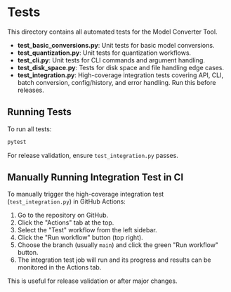 # Tests

This directory contains all automated tests for the Model Converter Tool.

- **test_basic_conversions.py**: Unit tests for basic model conversions.
- **test_quantization.py**: Unit tests for quantization workflows.
- **test_cli.py**: Unit tests for CLI commands and argument handling.
- **test_disk_space.py**: Tests for disk space and file handling edge cases.
- **test_integration.py**: High-coverage integration tests covering API, CLI, batch conversion, config/history, and error handling. Run this before releases.

## Running Tests

To run all tests:
```sh
pytest
```

For release validation, ensure `test_integration.py` passes. 

## Manually Running Integration Test in CI

To manually trigger the high-coverage integration test (`test_integration.py`) in GitHub Actions:

1. Go to the repository on GitHub.
2. Click the "Actions" tab at the top.
3. Select the "Test" workflow from the left sidebar.
4. Click the "Run workflow" button (top right).
5. Choose the branch (usually `main`) and click the green "Run workflow" button.
6. The integration test job will run and its progress and results can be monitored in the Actions tab.

This is useful for release validation or after major changes. 